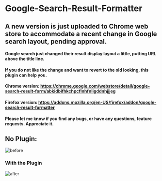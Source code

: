 # Google-Search-Result-Formatter

## A new version is just uploaded to Chrome web store to accommodate a recent change in Google search layout, pending approval.

#### Google search just changed their result display layout a little, putting URL above the title line.

#### If you do not like the change and want to revert to the old looking, this plugin can help you.

#### Chrome version: https://chrome.google.com/webstore/detail/google-search-result-form/abkidbifhkchpcflnhfnligddnhjjjeg

#### Firefox version: https://addons.mozilla.org/en-US/firefox/addon/google-search-result-formatter


####  Please let me know if you find any bugs,  or have any questions, feature requests. Appreciate it. 

#### 

## No Plugin:
![before](https://user-images.githubusercontent.com/16822569/72548203-78e1fb80-384b-11ea-8e36-a4f1762cd20c.PNG)


### With the Plugin
![after](https://user-images.githubusercontent.com/16822569/72548208-7b445580-384b-11ea-81d4-83f2b38dcf29.PNG)
